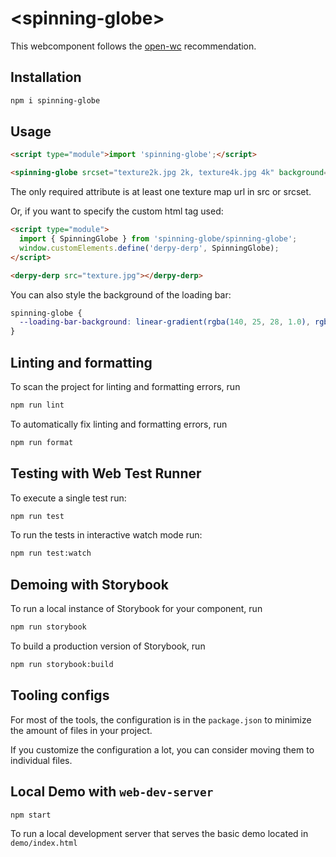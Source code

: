 # \<spinning-globe>

This webcomponent follows the [open-wc](https://github.com/open-wc/open-wc) recommendation.

## Installation

```bash
npm i spinning-globe
```

## Usage

```html
<script type="module">import 'spinning-globe';</script>

<spinning-globe srcset="texture2k.jpg 2k, texture4k.jpg 4k" background="stars.png" density="4k" specular="7" inside="false"></spinning-globe>
```

The only required attribute is at least one texture map url in src or srcset.

Or, if you want to specify the custom html tag used:

```html
<script type="module">
  import { SpinningGlobe } from 'spinning-globe/spinning-globe';
  window.customElements.define('derpy-derp', SpinningGlobe);
</script>

<derpy-derp src="texture.jpg"></derpy-derp>
```

You can also style the background of the loading bar:
```css
spinning-globe {
  --loading-bar-background: linear-gradient(rgba(140, 25, 28, 1.0), rgba(140, 25, 28, 0.75));
}
```

## Linting and formatting

To scan the project for linting and formatting errors, run

```bash
npm run lint
```

To automatically fix linting and formatting errors, run

```bash
npm run format
```

## Testing with Web Test Runner

To execute a single test run:

```bash
npm run test
```

To run the tests in interactive watch mode run:

```bash
npm run test:watch
```

## Demoing with Storybook

To run a local instance of Storybook for your component, run

```bash
npm run storybook
```

To build a production version of Storybook, run

```bash
npm run storybook:build
```


## Tooling configs

For most of the tools, the configuration is in the `package.json` to minimize the amount of files in your project.

If you customize the configuration a lot, you can consider moving them to individual files.

## Local Demo with `web-dev-server`

```bash
npm start
```

To run a local development server that serves the basic demo located in `demo/index.html`
